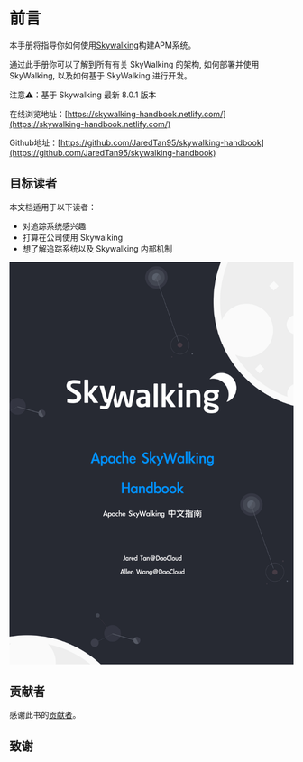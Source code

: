 # 前言

本手册将指导你如何使用[Skywalking](https://github.com/apache/skywalking)构建APM系统。

通过此手册你可以了解到所有有关 SkyWalking 的架构, 如何部署并使用 SkyWalking, 以及如何基于 SkyWalking 进行开发。

注意⚠️：基于 Skywalking 最新 8.0.1 版本

在线浏览地址：[https://skywalking-handbook.netlify.com/](https://skywalking-handbook.netlify.com/)

Github地址：[https://github.com/JaredTan95/skywalking-handbook](https://github.com/JaredTan95/skywalking-handbook)

## 目标读者

本文档适用于以下读者：

* 对追踪系统感兴趣
* 打算在公司使用 Skywalking
* 想了解追踪系统以及 Skywalking 内部机制

![PDF &#x4E66;&#x7C4D;&#x5C01;&#x9762;&#x2014;&#x2014;By Allen Wang](../.gitbook/assets/cover.jpg)

## 贡献者

感谢此书的[贡献者](https://github.com/JaredTan95/skywalking-handbook/graphs/contributors)。

## 致谢


